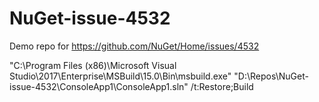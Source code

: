 # NuGet-issue-4532
Demo repo for https://github.com/NuGet/Home/issues/4532

"C:\Program Files (x86)\Microsoft Visual Studio\2017\Enterprise\MSBuild\15.0\Bin\msbuild.exe" "D:\Repos\NuGet-issue-4532\ConsoleApp1\ConsoleApp1.sln" /t:Restore;Build
